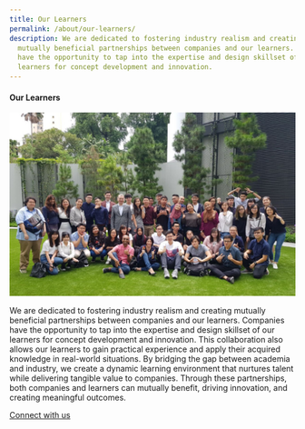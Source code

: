```yaml
---
title: Our Learners
permalink: /about/our-learners/
description: We are dedicated to fostering industry realism and creating
  mutually beneficial partnerships between companies and our learners. Companies
  have the opportunity to tap into the expertise and design skillset of our
  learners for concept development and innovation.
---
```

#### **Our Learners**
![](/images/About/about_our%20learners.jpg)

We are dedicated to fostering industry realism and creating mutually beneficial partnerships between companies and our learners. Companies have the opportunity to tap into the expertise and design skillset of our learners for concept development and innovation. This collaboration also allows our learners to gain practical experience and apply their acquired knowledge in real-world situations. By bridging the gap between academia and industry, we create a dynamic learning environment that nurtures talent while delivering tangible value to companies. Through these partnerships, both companies and learners can mutually benefit, driving innovation, and creating meaningful outcomes.

<a target="_blank" href="/contact-us/">Connect with us</a>